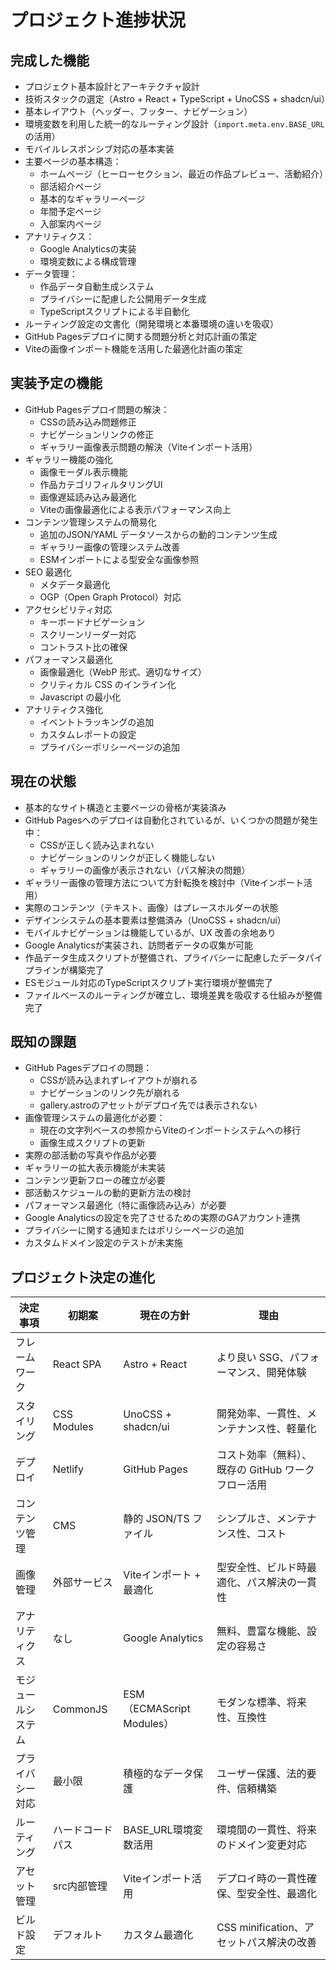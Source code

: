 # プロジェクト進捗状況

## 完成した機能

- プロジェクト基本設計とアーキテクチャ設計
- 技術スタックの選定（Astro + React + TypeScript + UnoCSS + shadcn/ui）
- 基本レイアウト（ヘッダー、フッター、ナビゲーション）
- 環境変数を利用した統一的なルーティング設計（`import.meta.env.BASE_URL`の活用）
- モバイルレスポンシブ対応の基本実装
- 主要ページの基本構造：
  - ホームページ（ヒーローセクション、最近の作品プレビュー、活動紹介）
  - 部活紹介ページ
  - 基本的なギャラリーページ
  - 年間予定ページ
  - 入部案内ページ
- アナリティクス：
  - Google Analyticsの実装
  - 環境変数による構成管理
- データ管理：
  - 作品データ自動生成システム
  - プライバシーに配慮した公開用データ生成
  - TypeScriptスクリプトによる半自動化
- ルーティング設定の文書化（開発環境と本番環境の違いを吸収）
- GitHub Pagesデプロイに関する問題分析と対応計画の策定
- Viteの画像インポート機能を活用した最適化計画の策定

## 実装予定の機能

- GitHub Pagesデプロイ問題の解決：
  - CSSの読み込み問題修正
  - ナビゲーションリンクの修正
  - ギャラリー画像表示問題の解決（Viteインポート活用）
- ギャラリー機能の強化
  - 画像モーダル表示機能
  - 作品カテゴリフィルタリングUI
  - 画像遅延読み込み最適化
  - Viteの画像最適化による表示パフォーマンス向上
- コンテンツ管理システムの簡易化
  - 追加のJSON/YAML データソースからの動的コンテンツ生成
  - ギャラリー画像の管理システム改善
  - ESMインポートによる型安全な画像参照
- SEO 最適化
  - メタデータ最適化
  - OGP（Open Graph Protocol）対応
- アクセシビリティ対応
  - キーボードナビゲーション
  - スクリーンリーダー対応
  - コントラスト比の確保
- パフォーマンス最適化
  - 画像最適化（WebP 形式、適切なサイズ）
  - クリティカル CSS のインライン化
  - Javascript の最小化
- アナリティクス強化
  - イベントトラッキングの追加
  - カスタムレポートの設定
  - プライバシーポリシーページの追加

## 現在の状態

- 基本的なサイト構造と主要ページの骨格が実装済み
- GitHub Pagesへのデプロイは自動化されているが、いくつかの問題が発生中：
  - CSSが正しく読み込まれない
  - ナビゲーションのリンクが正しく機能しない
  - ギャラリーの画像が表示されない（パス解決の問題）
- ギャラリー画像の管理方法について方針転換を検討中（Viteインポート活用）
- 実際のコンテンツ（テキスト、画像）はプレースホルダーの状態
- デザインシステムの基本要素は整備済み（UnoCSS + shadcn/ui）
- モバイルナビゲーションは機能しているが、UX 改善の余地あり
- Google Analyticsが実装され、訪問者データの収集が可能
- 作品データ生成スクリプトが整備され、プライバシーに配慮したデータパイプラインが構築完了
- ESモジュール対応のTypeScriptスクリプト実行環境が整備完了
- ファイルベースのルーティングが確立し、環境差異を吸収する仕組みが整備完了

## 既知の課題

- GitHub Pagesデプロイの問題：
  - CSSが読み込まれずレイアウトが崩れる
  - ナビゲーションのリンク先が崩れる
  - gallery.astroのアセットがデプロイ先では表示されない
- 画像管理システムの最適化が必要：
  - 現在の文字列ベースの参照からViteのインポートシステムへの移行
  - 画像生成スクリプトの更新
- 実際の部活動の写真や作品が必要
- ギャラリーの拡大表示機能が未実装
- コンテンツ更新フローの確立が必要
- 部活動スケジュールの動的更新方法の検討
- パフォーマンス最適化（特に画像読み込み）が必要
- Google Analyticsの設定を完了させるための実際のGAアカウント連携
- プライバシーに関する通知またはポリシーページの追加
- カスタムドメイン設定のテストが未実施

## プロジェクト決定の進化

| 決定事項           | 初期案           | 現在の方針                | 理由                                               |
| ------------------ | ---------------- | ------------------------- | -------------------------------------------------- |
| フレームワーク     | React SPA        | Astro + React             | より良い SSG、パフォーマンス、開発体験             |
| スタイリング       | CSS Modules      | UnoCSS + shadcn/ui        | 開発効率、一貫性、メンテナンス性、軽量化           |
| デプロイ           | Netlify          | GitHub Pages              | コスト効率（無料）、既存の GitHub ワークフロー活用 |
| コンテンツ管理     | CMS              | 静的 JSON/TS ファイル     | シンプルさ、メンテナンス性、コスト                 |
| 画像管理           | 外部サービス     | Viteインポート + 最適化   | 型安全性、ビルド時最適化、パス解決の一貫性         |
| アナリティクス     | なし             | Google Analytics          | 無料、豊富な機能、設定の容易さ                     |
| モジュールシステム | CommonJS         | ESM（ECMAScript Modules） | モダンな標準、将来性、互換性                       |
| プライバシー対応   | 最小限           | 積極的なデータ保護        | ユーザー保護、法的要件、信頼構築                   |
| ルーティング       | ハードコードパス | BASE_URL環境変数活用      | 環境間の一貫性、将来のドメイン変更対応             |
| アセット管理       | src内部管理      | Viteインポート活用        | デプロイ時の一貫性確保、型安全性、最適化           |
| ビルド設定         | デフォルト       | カスタム最適化            | CSS minification、アセットパス解決の改善           |
